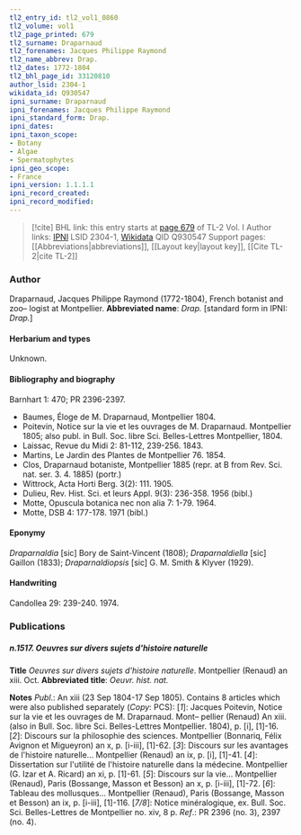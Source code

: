 ```yaml
---
tl2_entry_id: tl2_vol1_0860
tl2_volume: vol1
tl2_page_printed: 679
tl2_surname: Draparnaud
tl2_forenames: Jacques Philippe Raymond
tl2_name_abbrev: Drap.
tl2_dates: 1772-1804
tl2_bhl_page_id: 33120810
author_lsid: 2304-1
wikidata_id: Q930547
ipni_surname: Draparnaud
ipni_forenames: Jacques Philippe Raymond
ipni_standard_form: Drap.
ipni_dates: 
ipni_taxon_scope: 
- Botany
- Algae
- Spermatophytes
ipni_geo_scope: 
- France
ipni_version: 1.1.1.1
ipni_record_created: 
ipni_record_modified:
---
```


> [!cite] BHL link: this entry starts at [page 679](https://www.biodiversitylibrary.org/page/33120810) of TL-2 Vol. I
> Author links: [IPNI](https://www.ipni.org/a/2304-1) LSID 2304-1, [Wikidata](https://www.wikidata.org/wiki/Q930547) QID Q930547
> Support pages: [[Abbreviations|abbreviations]], [[Layout key|layout key]], [[Cite TL-2|cite TL-2]]

### Author

Draparnaud, Jacques Philippe Raymond (1772-1804), French botanist and zoo– logist at Montpellier. 
**Abbreviated name**: *Drap.* \[standard form in IPNI: *Drap.*\]

#### Herbarium and types

Unknown.

#### Bibliography and biography

Barnhart 1: 470; PR 2396-2397.
- Baumes, Éloge de M. Draparnaud, Montpellier 1804.
- Poitevin, Notice sur la vie et les ouvrages de M. Draparnaud. Montpellier 1805; also publ. in Bull. Soc. libre Sci. Belles-Lettres Montpellier, 1804.
- Laissac, Revue du Midi 2: 81-112, 239-256. 1843.
- Martins, Le Jardin des Plantes de Montpellier 76. 1854.
- Clos, Draparnaud botaniste, Montpellier 1885 (repr. at B from Rev. Sci. nat. ser. 3. 4. 1885) (portr.)
- Wittrock, Acta Horti Berg. 3(2): 111. 1905.
- Dulieu, Rev. Hist. Sci. et leurs Appl. 9(3): 236-358. 1956 (bibl.)
- Motte, Opuscula botanica nec non alia 7: 1-79. 1964.
- Motte, DSB 4: 177-178. 1971 (bibl.)

#### Eponymy

*Draparnaldia* \[sic\] Bory de Saint-Vincent (1808); *Draparnaldiella* \[sic\] Gaillon (1833); *Draparnaldiopsis* \[sic\] G. M. Smith & Klyver (1929).

#### Handwriting

Candollea 29: 239-240. 1974.

### Publications

##### n.1517. Oeuvres sur divers sujets d'histoire naturelle

**Title**
*Oeuvres sur divers sujets d'histoire naturelle*. Montpellier (Renaud) an xiii. Oct.
**Abbreviated title**: *Oeuvr. hist. nat.*

**Notes**
*Publ*.: An xiii (23 Sep 1804-17 Sep 1805). Contains 8 articles which were also published separately (*Copy*: PCS):
\[*1*\]: Jacques Poitevin, Notice sur la vie et les ouvrages de M. Draparnaud. Mont– pellier (Renaud) An xiii. (also in Bull. Soc. libre Sci. Belles-Lettres Montpellier. 1804), p. \[i\], \[1\]-16.
\[*2*\]: Discours sur la philosophie des sciences. Montpellier (Bonnariq, Félix Avignon et Migueyron) an x, p. \[i-iii\], \[1\]-62.
\[*3*\]: Discours sur les avantages de l'histoire naturelle... Montpellier (Renaud) an ix, p. \[i\], \[1\]-41.
\[*4*\]: Dissertation sur l'utilité de l'histoire naturelle dans la médecine. Montpellier (G. Izar et A. Ricard) an xi, p. \[1\]-61.
\[*5*\]: Discours sur la vie... Montpellier (Renaud), Paris (Bossange, Masson et Besson) an x, p. \[i-iii\], \[1\]-72.
\[*6*\]: Tableau des mollusques... Montpellier (Renaud), Paris (Bossange, Masson et Besson) an ix, p. \[i-iii\], \[1\]-116.
\[*7/8*\]: Notice minéralogique, ex. Bull. Soc. Sci. Belles-Lettres de Montpellier no. xiv, 8 p.
*Ref*.: PR 2396 (no. 3), 2397 (no. 4).

